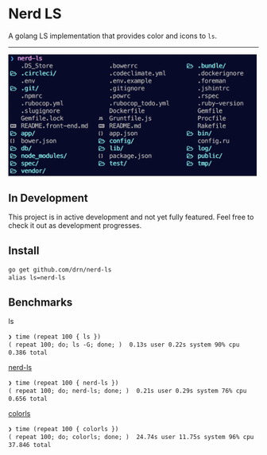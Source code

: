 # Nerd LS

A golang LS implementation that provides color and icons to `ls`.

* * *

<img src="screenshot.png" width="500">

## In Development

This project is in active development and not yet fully featured. Feel free to
check it out as development progresses.

## Install

```
go get github.com/drn/nerd-ls
alias ls=nerd-ls
```

## Benchmarks

ls
```
❯ time (repeat 100 { ls })
( repeat 100; do; ls -G; done; )  0.13s user 0.22s system 90% cpu 0.386 total
```

[nerd-ls](https://github.com/drn/nerd-ls)
```
❯ time (repeat 100 { nerd-ls })
( repeat 100; do; nerd-ls; done; )  0.21s user 0.29s system 76% cpu 0.656 total
```

[colorls](https://github.com/athityakumar/colorls)

```
❯ time (repeat 100 { colorls })
( repeat 100; do; colorls; done; )  24.74s user 11.75s system 96% cpu 37.846 total
```
